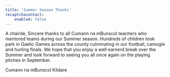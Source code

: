 ```yaml
---
title: 'Summer Season Thanks'
recaptchacontact:
    enabled: false
---
```


A chairde,
 Sincere thanks to all Cumann na mBunscol teachers who mentored teams during our Summer season. Hundreds of children took park in Gaelic Games across the county culminating in our football, camogie and hurling finals. We hope that you enjoy a well earnerd break over the Summer and look forward to seeing you all once again on the playing pitches in September.
 
Cumann na mBunscol Kildare